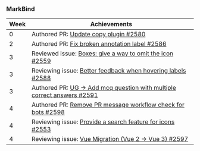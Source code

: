 ### MarkBind

| Week | Achievements |
| ---- | ------------ |
| 0 | Authored PR: [Update copy plugin #2580](https://github.com/MarkBind/markbind/pull/2580) |
| 2 | Authored PR: [Fix broken annotation label #2586](https://github.com/MarkBind/markbind/pull/2586) |
| 3 | Reviewed issue: [Boxes: give a way to omit the icon #2559](https://github.com/MarkBind/markbind/issues/2559) |
| 3 | Reviewing issue: [Better feedback when hovering labels #2588](https://github.com/MarkBind/markbind/issues/2588) |
| 3 | Authored PR: [UG -> Add mcq question with multiple correct answers #2591](https://github.com/MarkBind/markbind/pull/2591) |
| 4 | Authored PR: [Remove PR message workflow check for bots #2598](https://github.com/MarkBind/markbind/pull/2598) |
| 4 | Reviewing issue: [Provide a search feature for icons #2553](https://github.com/MarkBind/markbind/issues/2553) |
| 4 | Reviewing issue: [Vue Migration (Vue 2 -> Vue 3) #2597](https://github.com/MarkBind/markbind/issues/2597) |